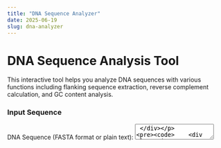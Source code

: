 ```yaml
---
title: "DNA Sequence Analyzer"
date: 2025-06-19
slug: dna-analyzer
---
```


<link rel="stylesheet" href="/css/insertion-site.css">

# DNA Sequence Analysis Tool

This interactive tool helps you analyze DNA sequences with various functions including flanking sequence extraction, reverse complement calculation, and GC content analysis.

<div class="dna-tool">
    <div class="tool-section">
        <h3>Input Sequence</h3>
        <div class="input-group">
            <label for="sequence-input">DNA Sequence (FASTA format or plain text):</label>
            <textarea id="sequence-input" placeholder="Enter your DNA sequence here... (A, T, G, C, N allowed)
                
Example: ATCGATCGATCGATCGTAGCTAGCTAGC"></textarea>
        </div>
        
        <div class="input-group">
            <label>Analysis Type:</label>
            <div class="radio-group">
                <div class="radio-option">
                    <input type="radio" id="flanking" name="analysis-type" value="flanking" checked>
                    <label for="flanking">Flanking Sequences</label>
                </div>
                <div class="radio-option">
                    <input type="radio" id="reverse-comp" name="analysis-type" value="reverse-complement">
                    <label for="reverse-comp">Reverse Complement</label>
                </div>
                <div class="radio-option">
                    <input type="radio" id="gc-content" name="analysis-type" value="gc-content">
                    <label for="gc-content">GC Content</label>
                </div>
            </div>
        </div>
        
        <div id="flanking-options">
            <div class="input-group">
                <label for="flank-length">Flanking Length (bp):</label>
                <input type="number" id="flank-length" value="20" min="1" max="1000">
            </div>
            
            <div class="input-group">
                <label for="target-sequence">Target Sequence (optional - leave blank for end-based flanking):</label>
                <input type="text" id="target-sequence" placeholder="e.g., ATCG - finds this sequence and extracts flanking regions">
            </div>
        </div>
        
        <button class="analyze-button" onclick="analyzeDNASequence()">
            Analyze Sequence
        </button>
    </div>
    
    <div id="analysis-results"></div>
</div>

<script>
// Show/hide flanking options based on analysis type
document.addEventListener('DOMContentLoaded', function() {
    const radioButtons = document.querySelectorAll('input[name="analysis-type"]');
    const flankingOptions = document.getElementById('flanking-options');
    
    radioButtons.forEach(radio => {
        radio.addEventListener('change', function() {
            if (this.value === 'flanking') {
                flankingOptions.style.display = 'block';
            } else {
                flankingOptions.style.display = 'none';
            }
        });
    });
});
</script>

<script src="/js/insertion-site.js"></script>

## How to Use

### 1. Flanking Sequences
- **Without target**: Enter a sequence and flanking length. Gets flanking regions from both ends.
- **With target**: Enter a target sequence to find within your input sequence, then extract flanking regions around each occurrence.

### 2. Reverse Complement
- Calculates the reverse complement of your DNA sequence.
- Useful for primer design and analyzing both strands.

### 3. GC Content
- Calculates the percentage of G and C bases in your sequence.
- Important for PCR optimization and melting temperature estimation.

## Features

- ✅ Input validation (only accepts valid DNA bases: A, T, G, C, N)
- ✅ Multiple analysis modes
- ✅ Handles both simple and complex sequence analysis
- ✅ Color-coded results for easy visualization
- ✅ Responsive design for mobile devices
- ✅ Copy results to clipboard functionality

## Example Sequences

**Test sequence**: `ATCGATCGATCGAAGCTTCGATCGATCGATCG`
- Try with flanking length: 10
- Try with target sequence: `AAGCTT` (EcoRI recognition site)
